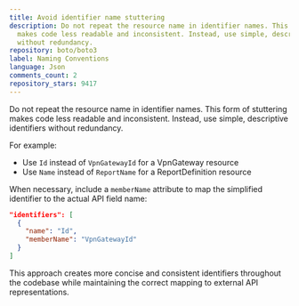 ```yaml
---
title: Avoid identifier name stuttering
description: Do not repeat the resource name in identifier names. This form of stuttering
  makes code less readable and inconsistent. Instead, use simple, descriptive identifiers
  without redundancy.
repository: boto/boto3
label: Naming Conventions
language: Json
comments_count: 2
repository_stars: 9417
---
```


Do not repeat the resource name in identifier names. This form of stuttering makes code less readable and inconsistent. Instead, use simple, descriptive identifiers without redundancy.

For example:
- Use `Id` instead of `VpnGatewayId` for a VpnGateway resource
- Use `Name` instead of `ReportName` for a ReportDefinition resource

When necessary, include a `memberName` attribute to map the simplified identifier to the actual API field name:

```json
"identifiers": [
  { 
    "name": "Id", 
    "memberName": "VpnGatewayId"
  }
]
```

This approach creates more concise and consistent identifiers throughout the codebase while maintaining the correct mapping to external API representations.